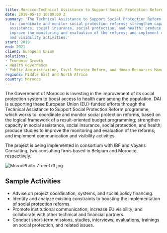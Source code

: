 ```yaml
---
title: Morocco—Technical Assistance to Support Social Protection Reform
date: 2019-05-13 10:00:00 Z
summary: 'The Technical Assistance to Support Social Protection Reform programme works
  to: coordinate and monitor social protection reforms; strengthen capacity in social
  assistance, social insurance, social protection, and health; produce studies to
  improve the monitoring and evaluation of the reforms; and implement communication
  and visibility activities.'
start: 2019
end: 2021
client: European Union
solutions:
- Economic Growth
- Health Governance
- Public Administration, Civil Service Reform, and Human Resources Management
regions: Middle East and North Africa
country: Morocco
---
```


The Government of Morocco is investing in the improvement of its social protection system to boost access to health care among the population. DAI is supporting these European Union (EU)-funded efforts through the Technical Assistance to Support Social Protection Reform programme, which works to: coordinate and monitor social protection reforms, based on the logical framework of a result-oriented budget programming; strengthen capacity in social assistance, social insurance, social protection, and health; produce studies to improve the monitoring and evaluation of the reforms; and implement communication and visibility activities.

The project is being implemented in consortium with IBF and Vayans Consulting, two consulting firms based in Belgium and Morocco, respectively.

![MorocPhoto 7-ceef73.jpg](/uploads/MorocPhoto%207-ceef73.jpg)

## Sample Activities

* Advise on project coordination, systems, and social policy financing.
* Identify and analyze existing constraints to boosting the implementation of social protection reforms.
* Promote institutional communication, increase EU visibility; and collaborate with other technical and financial partners.
* Conduct short-term missions, studies, interviews, evaluations, trainings on social protection, and related issues.